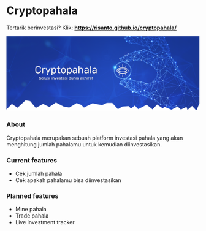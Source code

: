 # Cryptopahala

Tertarik berinvestasi? Klik: **https://risanto.github.io/cryptopahala/**

![cryptopahala](https://raw.githubusercontent.com/risanto/cryptopahala/master/img/header2.png)

### About

Cryptopahala merupakan sebuah platform investasi pahala yang akan menghitung jumlah pahalamu untuk kemudian diinvestasikan.

### Current features

- Cek jumlah pahala
- Cek apakah pahalamu bisa diinvestasikan

### Planned features

- Mine pahala
- Trade pahala
- Live investment tracker

